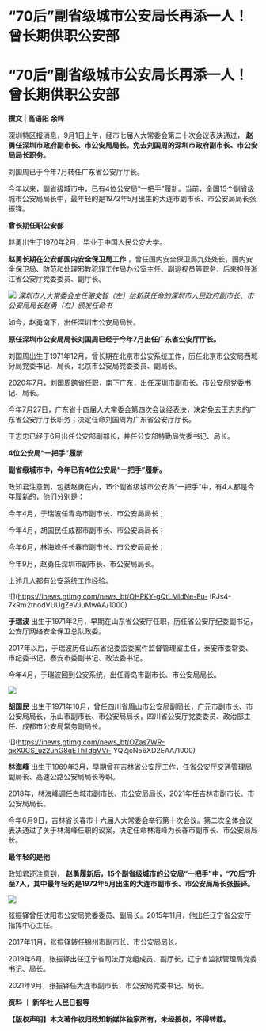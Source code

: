 # “70后”副省级城市公安局长再添一人！曾长期供职公安部

# “70后”副省级城市公安局长再添一人！曾长期供职公安部

**撰文 | 高语阳 余晖**

深圳特区报消息，9月1日上午，经市七届人大常委会第二十次会议表决通过，
**赵勇任深圳市政府副市长、市公安局局长。免去刘国周的深圳市政府副市长、市公安局局长职务。**

刘国周已于今年7月转任广东省公安厅厅长。

今年以来，副省级城市中，已有4位公安局“一把手”履新。当前，全国15个副省级城市公安局局长中，最年轻的是1972年5月出生的大连市副市长、市公安局局长张振铎。

**曾长期任职公安部**

赵勇出生于1970年2月，毕业于中国人民公安大学。

**赵勇长期在公安部国内安全保卫局工作**
，曾任国内安全保卫局九处处长，国内安全保卫局、防范和处理邪教犯罪工作局办公室主任、副巡视员等职务，后来担任浙江省公安厅党委委员、副厅长。

![](https://inews.gtimg.com/news_bt/O8eup8VZiFzRtapxG55UmYX08ygWLo3XgiXAIuvtrIzcIAA/1000)
_深圳市人大常委会主任骆文智（左）给新获任命的深圳市人民政府副市长、市公安局局长赵勇（右）颁发任命书_

如今，赵勇南下，出任深圳市公安局局长。

**原任深圳市公安局局长刘国周已经于今年7月出任广东省公安厅厅长。**

刘国周出生于1971年12月，曾长期在北京市公安系统工作，历任北京市公安局西城分局党委书记、局长，北京市公安局党委委员、副局长。

2020年7月，刘国周跨省任职，南下广东，出任深圳市副市长、市公安局党委书记、局长。

今年7月27日，广东省十四届人大常委会第四次会议经表决，决定免去王志忠的广东省公安厅厅长职务；决定任命刘国周为广东省公安厅厅长。

王志忠已经于6月出任公安部副部长，并任公安部特勤局党委书记、局长。

**4位公安局“一把手”履新**

**副省级城市中，今年已有4位公安局“一把手”履新。**

政知君注意到，包括赵勇在内，15个副省级城市公安局“一把手”中，有4人都是今年履新的，他们分别是：

今年4月，于瑞波任青岛市副市长、市公安局局长；

今年4月，胡国民任成都市副市长、市公安局局长；

今年6月，林海峰任长春市副市长、市公安局局长；

今年9月，赵勇任深圳市副市长、市公安局局长。

上述几人都有公安系统工作经验。

![](https://inews.gtimg.com/news_bt/OHPKY-gQtLMldNe-Eu-
IRJs4-7kRm2tnodVUUgZeVJuMwAA/1000)

**于瑞波** 出生于1971年2月，早期在山东省公安厅任职，历任省公安厅纪委副书记，公安厅网络安全保卫总队政委。

2017年以后，于瑞波历任山东省纪委监委案件监督管理室主任，泰安市委常委、市纪委书记，泰安市委副书记、政法委书记。

今年4月，于瑞波回到公安系统，出任青岛市副市长、市公安局局长。

![](https://inews.gtimg.com/news_bt/OWMPb7436Gz3ItzH5sQ-f3_1hO2AGzouxNvzWi36LkLDoAA/1000)

**胡国民**
出生于1971年10月，曾任四川省眉山市公安局副局长，广元市副市长、市公安局局长，乐山市副市长、市公安局局长，四川省公安厅党委委员、政治部主任、成都市公安局常务副局长。

![](https://inews.gtimg.com/news_bt/OZas7WR-qxX0GS_uz2uhG8qEThTdgVVi-
YQZjcN56XD2EAA/1000)

**林海峰** 出生于1969年3月，早期曾在吉林省公安厅工作，任省公安厅交通管理局副局长、高速公路公安局局长等职。

2018年，林海峰调任白城市副市长、市公安局局长，2021年任吉林市副市长、市公安局局长。

今年6月9日，吉林省长春市十六届人大常委会举行第十次会议。第二次全体会议表决通过了关于林海峰任职的议案，决定任命林海峰为长春市副市长、市公安局局长。

**最年轻的是他**

政知君还注意到，
**赵勇履新后，15个副省级城市的公安局“一把手”中，“70后”升至7人，其中最年轻的是1972年5月出生的大连市副市长、市公安局局长张振铎。**

![](https://inews.gtimg.com/news_bt/ODiPsdwd8llxHQHvWwKJUDM0Zbu0opTLJr8uMAJzf8WmwAA/1000)

张振铎曾任沈阳市公安局党委委员、副局长。2015年11月，他出任辽宁省公安厅指挥中心主任。

2017年11月，张振铎转任锦州市副市长、市公安局局长。

2019年6月，张振铎出任辽宁省司法厅党组成员、副厅长，辽宁省监狱管理局党委书记、局长。

2021年9月，张振铎任大连市副市长，市公安局党委书记、局长。

**资料 ｜ 新华社 人民日报等**

**【版权声明】本文著作权归政知新媒体独家所有，未经授权，不得转载。**

